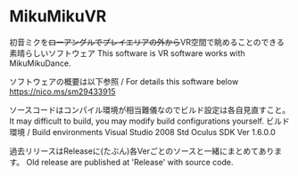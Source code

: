 # MikuMikuVR
初音ミクを~~ローアングルでプレイエリアの外から~~VR空間で眺めることのできる素晴らしいソフトウェア
This software is VR software works with MikuMikuDance. 

ソフトウェアの概要は以下参照 / For details this software below
https://nico.ms/sm29433915


ソースコードはコンパイル環境が相当難儀なのでビルド設定は各自見直すこと。
It may difficult to build, you may modify build configurations yourself.
ビルド環境 / Build environments
Visual Studio 2008 Std
Oculus SDK Ver 1.6.0.0

過去リリースはReleaseに(たぶん)各Verごとのソースと一緒にまとめてあります。
Old release are published at 'Release' with source code.
